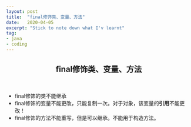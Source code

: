 ```yaml
---
layout: post
title:  "final修饰类、变量、方法"
date:   2020-04-05
excerpt: "Stick to note down what I'v learnt"
tag:
- java 
- coding
---
```


<center><H2><b>final修饰类、变量、方法</b></H2></center><br>


+ final修饰的类不能继承
+ final修饰的变量不能更改，只能复制一次。对于对象，该变量的**引用**不能更改！
+ final修饰的方法不能重写，但是可以继承。不能用于构造方法。